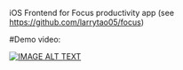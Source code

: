 iOS Frontend for Focus productivity app (see https://github.com/larrytao05/focus)

#Demo video:

[![IMAGE ALT TEXT](http://img.youtube.com/vi/4bGjA9_BcrM/0.jpg)](http://www.youtube.com/watch?v=4bGjA9_BcrM)
